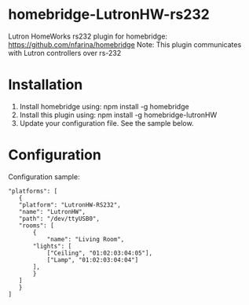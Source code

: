 # homebridge-LutronHW-rs232
Lutron HomeWorks rs232 plugin for homebridge: https://github.com/nfarina/homebridge
Note: This plugin communicates with Lutron controllers over rs-232 

# Installation

1. Install homebridge using: npm install -g homebridge
2. Install this plugin using: npm install -g homebridge-lutronHW
3. Update your configuration file. See the sample below.

# Configuration

Configuration sample:

 ```
"platforms": [
    {
	"platform": "LutronHW-RS232",
	"name": "LutronHW",
	"path": "/dev/ttyUSB0",
	"rooms": [
	    {
	        "name": "Living Room",
		"lights": [
		    ["Ceiling", "01:02:03:04:05"],
		    ["Lamp", "01:02:03:04:04"]
		],
	    }
	]
    }
]
```


